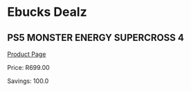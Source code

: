 
# Ebucks Dealz
## PS5 MONSTER ENERGY SUPERCROSS 4
[Product Page](https://www.ebucks.com/web/shop/productSelected.do?prodId=1149769848&catId=724351586)

Price: R699.00

Savings: 100.0


	